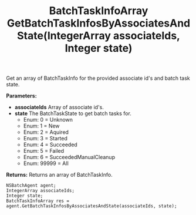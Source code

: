 ﻿---
uid: crmscript_ref_NSBatchAgent_GetBatchTaskInfosByAssociatesAndState
title: BatchTaskInfoArray GetBatchTaskInfosByAssociatesAndState(IntegerArray associateIds, Integer state)
intellisense: NSBatchAgent.GetBatchTaskInfosByAssociatesAndState
keywords: NSBatchAgent, GetBatchTaskInfosByAssociatesAndState
so.topic: reference
---

Get an array of BatchTaskInfo for the provided associate id's and batch task state.

**Parameters:**
 - **associateIds** Array of associate id's.
 - **state** The BatchTaskState to get batch tasks for.
     - Enum: 0 = Unknown 
     - Enum: 1 = New 
     - Enum: 2 = Aquired 
     - Enum: 3 = Started 
     - Enum: 4 = Succeeded 
     - Enum: 5 = Failed 
     - Enum: 6 = SucceededManualCleanup 
     - Enum: 99999 = All 

**Returns:** Returns an array of BatchTaskInfo.

```crmscript
NSBatchAgent agent;
IntegerArray associateIds;
Integer state;
BatchTaskInfoArray res = agent.GetBatchTaskInfosByAssociatesAndState(associateIds, state);
```

